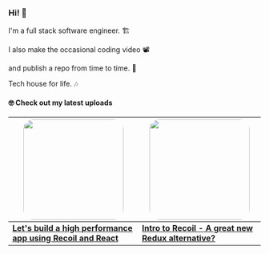 ### Hi! 👋

I'm a full stack software engineer. 🏗

I also make the occasional coding video 📽

and publish a repo from time to time. 🐙

Tech house for life. 🎶

#### 🤓 Check out my latest uploads

<!-- YT TABLE START -->
| <a href="https://www.youtube.com/watch?v=9JVE8OGRSlA"><img src="https://img.youtube.com/vi/9JVE8OGRSlA/maxresdefault.jpg" width="200" style="border-radius:20px;" /></a> | <a href="https://www.youtube.com/watch?v=KBE7Ezn7h0A"><img src="https://img.youtube.com/vi/KBE7Ezn7h0A/maxresdefault.jpg" width="200" style="border-radius:20px;" /></a> |
| --- | --- |
| **[Let&#39;s build a high performance app using Recoil and React ](https://www.youtube.com/watch?v=9JVE8OGRSlA)** | **[Intro to Recoil - A great new Redux alternative? ](https://www.youtube.com/watch?v=KBE7Ezn7h0A)** |
<!-- YT TABLE END -->
